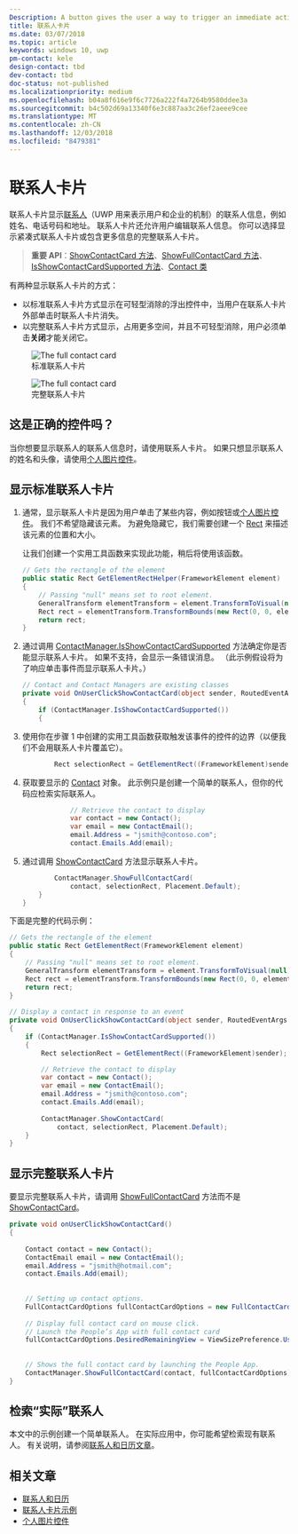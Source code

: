 ```yaml
---
Description: A button gives the user a way to trigger an immediate action.
title: 联系人卡片
ms.date: 03/07/2018
ms.topic: article
keywords: windows 10, uwp
pm-contact: kele
design-contact: tbd
dev-contact: tbd
doc-status: not-published
ms.localizationpriority: medium
ms.openlocfilehash: b04a8f616e9f6c7726a222f4a7264b9580ddee3a
ms.sourcegitcommit: b4c502d69a13340f6e3c887aa3c26ef2aeee9cee
ms.translationtype: MT
ms.contentlocale: zh-CN
ms.lasthandoff: 12/03/2018
ms.locfileid: "8479381"
---
```

# <a name="contact-card"></a>联系人卡片

联系人卡片显示[联系人](//docs.microsoft.com/uwp/api/Windows.ApplicationModel.Contacts.Contact)（UWP 用来表示用户和企业的机制）的联系人信息，例如姓名、电话号码和地址。  联系人卡片还允许用户编辑联系人信息。 你可以选择显示紧凑式联系人卡片或包含更多信息的完整联系人卡片。

> **重要 API**：[ShowContactCard 方法](/uwp/api/windows.applicationmodel.contacts.contactmanager#Windows_ApplicationModel_Contacts_ContactManager_ShowFullContactCard_Windows_ApplicationModel_Contacts_Contact_Windows_Foundation_Rect_)、[ShowFullContactCard 方法](/uwp/api/windows.applicationmodel.contacts.contactmanager#Windows_ApplicationModel_Contacts_ContactManager_ShowContactCard_Windows_ApplicationModel_Contacts_Contact_Windows_ApplicationModel_Contacts_FullContactCardOptions_)、[IsShowContactCardSupported 方法](/uwp/api/windows.applicationmodel.contacts.contactmanager.IsShowContactCardSupported)、[Contact 类](//docs.microsoft.com/uwp/api/Windows.ApplicationModel.Contacts.Contact)  

有两种显示联系人卡片的方式：  
* 以标准联系人卡片方式显示在可轻型消除的浮出控件中，当用户在联系人卡片外部单击时联系人卡片消失。 
* 以完整联系人卡片方式显示，占用更多空间，并且不可轻型消除，用户必须单击**关闭**才能关闭它。 


<figure>
    <img src="images/contact-card/contact-card-standard.png" alt="The full contact card">
    <figcaption>标准联系人卡片</figcaption>
</figure>

<figure>
    <img src="images/contact-card/contact-card-full.png" alt="The full contact card">
    <figcaption>完整联系人卡片</figcaption>
</figure>


## <a name="is-this-the-right-control"></a>这是正确的控件吗？

当你想要显示联系人的联系人信息时，请使用联系人卡片。 如果只想显示联系人的姓名和头像，请使用[个人图片控件](person-picture.md)。 


<!-- TODO: Add examples back when the contact card has been added. -->

<!-- ## Examples

<table>
<th align="left">XAML Controls Gallery<th>
<tr>
<td><img src="images/xaml-controls-gallery-sm.png" alt="XAML controls gallery"></img></td>
<td>
    <p>If you have the <strong style="font-weight: semi-bold">XAML Controls Gallery</strong> app installed, click here to <a href="xamlcontrolsgallery:/item/Button">open the app and see the Button in action</a>.</p>
    <ul>
    <li><a href="https://www.microsoft.com/store/productId/9MSVH128X2ZT">Get the XAML Controls Gallery app (Microsoft Store)</a></li>
    <li><a href="https://github.com/Microsoft/Windows-universal-samples/tree/master/Samples/XamlUIBasics">Get the source code (GitHub)</a></li>
    </ul>
</td>
</tr>
</table> -->

## <a name="show-a-standard-contact-card"></a>显示标准联系人卡片

1. 通常，显示联系人卡片是因为用户单击了某些内容，例如按钮或[个人图片控件](person-picture.md)。 我们不希望隐藏该元素。 为避免隐藏它，我们需要创建一个 [Rect](/uwp/api/windows.foundation.rect) 来描述该元素的位置和大小。 

    让我们创建一个实用工具函数来实现此功能，稍后将使用该函数。
    ```csharp
    // Gets the rectangle of the element 
    public static Rect GetElementRectHelper(FrameworkElement element) 
    { 
        // Passing "null" means set to root element. 
        GeneralTransform elementTransform = element.TransformToVisual(null); 
        Rect rect = elementTransform.TransformBounds(new Rect(0, 0, element.ActualWidth, element.ActualHeight)); 
        return rect; 
    } 

    ```

2. 通过调用 [ContactManager.IsShowContactCardSupported](/uwp/api/windows.applicationmodel.contacts.contactmanager.IsShowContactCardSupported) 方法确定你是否能显示联系人卡片。 如果不支持，会显示一条错误消息。 （此示例假设将为了响应单击事件而显示联系人卡片。）
    ```csharp
    // Contact and Contact Managers are existing classes 
    private void OnUserClickShowContactCard(object sender, RoutedEventArgs e) 
    { 
        if (ContactManager.IsShowContactCardSupported()) 
        { 

    ```

3. 使用你在步骤 1 中创建的实用工具函数获取触发该事件的控件的边界（以便我们不会用联系人卡片覆盖它）。

    ```csharp
            Rect selectionRect = GetElementRect((FrameworkElement)sender); 
    ```

4. 获取要显示的 [Contact](//docs.microsoft.com/uwp/api/Windows.ApplicationModel.Contacts.Contact) 对象。 此示例只是创建一个简单的联系人，但你的代码应检索实际联系人。 

    ```csharp
                // Retrieve the contact to display
                var contact = new Contact(); 
                var email = new ContactEmail(); 
                email.Address = "jsmith@contoso.com"; 
                contact.Emails.Add(email); 
    ```
5. 通过调用 [ShowContactCard](/uwp/api/windows.applicationmodel.contacts.contactmanager#Windows_ApplicationModel_Contacts_ContactManager_ShowFullContactCard_Windows_ApplicationModel_Contacts_Contact_Windows_Foundation_Rect_) 方法显示联系人卡片。 

    ```csharp
            ContactManager.ShowFullContactCard(
                contact, selectionRect, Placement.Default); 
        } 
    } 
    ```

下面是完整的代码示例：

```csharp
// Gets the rectangle of the element 
public static Rect GetElementRect(FrameworkElement element) 
{ 
    // Passing "null" means set to root element. 
    GeneralTransform elementTransform = element.TransformToVisual(null); 
    Rect rect = elementTransform.TransformBounds(new Rect(0, 0, element.ActualWidth, element.ActualHeight)); 
    return rect; 
} 
 
// Display a contact in response to an event
private void OnUserClickShowContactCard(object sender, RoutedEventArgs e) 
{ 
    if (ContactManager.IsShowContactCardSupported()) 
    { 
        Rect selectionRect = GetElementRect((FrameworkElement)sender);

        // Retrieve the contact to display
        var contact = new Contact(); 
        var email = new ContactEmail(); 
        email.Address = "jsmith@contoso.com"; 
        contact.Emails.Add(email); 
    
        ContactManager.ShowContactCard(
            contact, selectionRect, Placement.Default); 
    } 
} 

```

## <a name="show-a-full-contact-card"></a>显示完整联系人卡片

要显示完整联系人卡片，请调用 [ShowFullContactCard](/uwp/api/windows.applicationmodel.contacts.contactmanager#Windows_ApplicationModel_Contacts_ContactManager_ShowContactCard_Windows_ApplicationModel_Contacts_Contact_Windows_ApplicationModel_Contacts_FullContactCardOptions_) 方法而不是 [ShowContactCard](/uwp/api/windows.applicationmodel.contacts.contactmanager#Windows_ApplicationModel_Contacts_ContactManager_ShowFullContactCard_Windows_ApplicationModel_Contacts_Contact_Windows_Foundation_Rect_)。

```csharp
private void onUserClickShowContactCard() 
{ 
   
    Contact contact = new Contact(); 
    ContactEmail email = new ContactEmail(); 
    email.Address = "jsmith@hotmail.com"; 
    contact.Emails.Add(email); 
 
 
    // Setting up contact options.     
    FullContactCardOptions fullContactCardOptions = new FullContactCardOptions(); 
 
    // Display full contact card on mouse click.   
    // Launch the People’s App with full contact card  
    fullContactCardOptions.DesiredRemainingView = ViewSizePreference.UseLess; 
     
 
    // Shows the full contact card by launching the People App. 
    ContactManager.ShowFullContactCard(contact, fullContactCardOptions); 
} 

```

## <a name="retrieving-real-contacts"></a>检索“实际”联系人

本文中的示例创建一个简单联系人。 在实际应用中，你可能希望检索现有联系人。 有关说明，请参阅[联系人和日历文章](/windows/uwp/contacts-and-calendar/)。




## <a name="related-articles"></a>相关文章
- [联系人和日历](/windows/uwp/contacts-and-calendar/)
- [联系人卡片示例](http://go.microsoft.com/fwlink/p/?LinkId=624040)
- [个人图片控件](/windows/uwp/controls-and-patterns/person-picture/)
